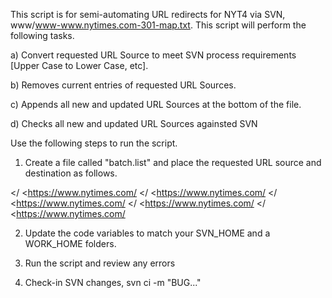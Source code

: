This script is for semi-automating URL redirects for NYT4 via SVN, www/www-www.nytimes.com-301-map.txt. This script will perform the following tasks.

a) Convert requested URL Source to meet SVN process requirements [Upper Case to Lower Case, etc].

b) Removes current entries of requested URL Sources.

c) Appends all new and updated URL Sources at the bottom of the file.

d) Checks all new and updated URL Sources againsted SVN



Use the following steps to run the script.


1. Create a file called "batch.list" and place the requested URL source and destination as follows.

</<URL Source>
<https://www.nytimes.com/<URL Destination>
</<URL Source>
<https://www.nytimes.com/<URL Destination>
</<URL Source>
<https://www.nytimes.com/<URL Destination>
</<URL Source>
<https://www.nytimes.com/<URL Destination>
</<URL Source>
<https://www.nytimes.com/<URL Destination>


2. Update the code variables to match your SVN_HOME and a WORK_HOME folders.


3. Run the script and review any errors


4. Check-in SVN changes, svn ci -m "BUG..."


